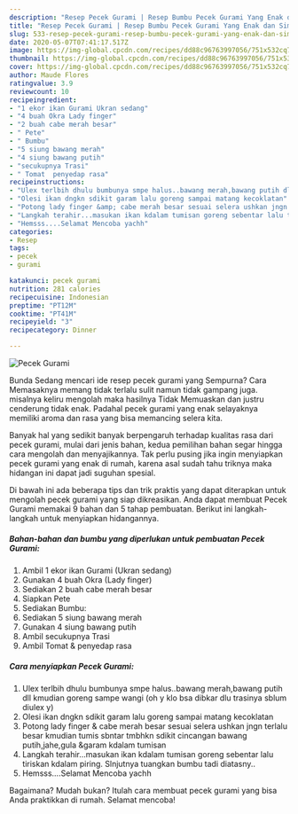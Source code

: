 ```yaml
---
description: "Resep Pecek Gurami | Resep Bumbu Pecek Gurami Yang Enak dan Simpel"
title: "Resep Pecek Gurami | Resep Bumbu Pecek Gurami Yang Enak dan Simpel"
slug: 533-resep-pecek-gurami-resep-bumbu-pecek-gurami-yang-enak-dan-simpel
date: 2020-05-07T07:41:17.517Z
image: https://img-global.cpcdn.com/recipes/dd88c96763997056/751x532cq70/pecek-gurami-foto-resep-utama.jpg
thumbnail: https://img-global.cpcdn.com/recipes/dd88c96763997056/751x532cq70/pecek-gurami-foto-resep-utama.jpg
cover: https://img-global.cpcdn.com/recipes/dd88c96763997056/751x532cq70/pecek-gurami-foto-resep-utama.jpg
author: Maude Flores
ratingvalue: 3.9
reviewcount: 10
recipeingredient:
- "1 ekor ikan Gurami Ukran sedang"
- "4 buah Okra Lady finger"
- "2 buah cabe merah besar"
- " Pete"
- " Bumbu"
- "5 siung bawang merah"
- "4 siung bawang putih"
- "secukupnya Trasi"
- " Tomat  penyedap rasa"
recipeinstructions:
- "Ulex terlbih dhulu bumbunya smpe halus..bawang merah,bawang putih dll kmudian goreng sampe wangi (oh y klo bsa dibkar dlu trasinya sblum diulex y)"
- "Olesi ikan dngkn sdikit garam lalu goreng sampai matang kecoklatan"
- "Potong lady finger &amp; cabe merah besar sesuai selera ushkan jngn terlalu besar kmudian tumis sbntar tmbhkn sdikit cincangan bawang putih,jahe,gula &amp;garam kdalam tumisan"
- "Langkah terahir...masukan ikan kdalam tumisan goreng sebentar lalu tiriskan kdalam piring. Slnjutnya tuangkan bumbu tadi diatasny.."
- "Hemsss....Selamat Mencoba yachh"
categories:
- Resep
tags:
- pecek
- gurami

katakunci: pecek gurami 
nutrition: 281 calories
recipecuisine: Indonesian
preptime: "PT12M"
cooktime: "PT41M"
recipeyield: "3"
recipecategory: Dinner

---
```



![Pecek Gurami](https://img-global.cpcdn.com/recipes/dd88c96763997056/751x532cq70/pecek-gurami-foto-resep-utama.jpg)

Bunda Sedang mencari ide resep pecek gurami yang Sempurna? Cara Memasaknya memang tidak terlalu sulit namun tidak gampang juga. misalnya keliru mengolah maka hasilnya Tidak Memuaskan dan justru cenderung tidak enak. Padahal pecek gurami yang enak selayaknya memiliki aroma dan rasa yang bisa memancing selera kita.



Banyak hal yang sedikit banyak berpengaruh terhadap kualitas rasa dari pecek gurami, mulai dari jenis bahan, kedua pemilihan bahan segar hingga cara mengolah dan menyajikannya. Tak perlu pusing jika ingin menyiapkan pecek gurami yang enak di rumah, karena asal sudah tahu triknya maka hidangan ini dapat jadi suguhan spesial.


Di bawah ini ada beberapa tips dan trik praktis yang dapat diterapkan untuk mengolah pecek gurami yang siap dikreasikan. Anda dapat membuat Pecek Gurami memakai 9 bahan dan 5 tahap pembuatan. Berikut ini langkah-langkah untuk menyiapkan hidangannya.

<!--inarticleads1-->

##### Bahan-bahan dan bumbu yang diperlukan untuk pembuatan Pecek Gurami:

1. Ambil 1 ekor ikan Gurami (Ukran sedang)
1. Gunakan 4 buah Okra (Lady finger)
1. Sediakan 2 buah cabe merah besar
1. Siapkan  Pete
1. Sediakan  Bumbu:
1. Sediakan 5 siung bawang merah
1. Gunakan 4 siung bawang putih
1. Ambil secukupnya Trasi
1. Ambil  Tomat &amp; penyedap rasa




<!--inarticleads2-->

##### Cara menyiapkan Pecek Gurami:

1. Ulex terlbih dhulu bumbunya smpe halus..bawang merah,bawang putih dll kmudian goreng sampe wangi (oh y klo bsa dibkar dlu trasinya sblum diulex y)
1. Olesi ikan dngkn sdikit garam lalu goreng sampai matang kecoklatan
1. Potong lady finger &amp; cabe merah besar sesuai selera ushkan jngn terlalu besar kmudian tumis sbntar tmbhkn sdikit cincangan bawang putih,jahe,gula &amp;garam kdalam tumisan
1. Langkah terahir...masukan ikan kdalam tumisan goreng sebentar lalu tiriskan kdalam piring. Slnjutnya tuangkan bumbu tadi diatasny..
1. Hemsss....Selamat Mencoba yachh




Bagaimana? Mudah bukan? Itulah cara membuat pecek gurami yang bisa Anda praktikkan di rumah. Selamat mencoba!
